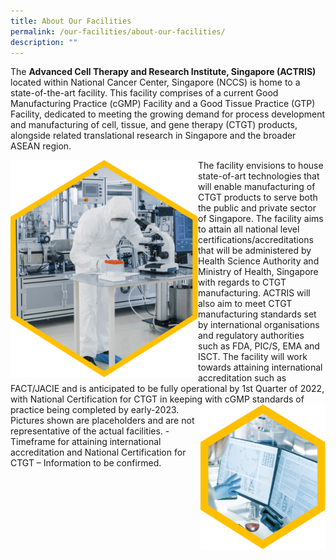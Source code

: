 ```yaml
---
title: About Our Facilities
permalink: /our-facilities/about-our-facilities/
description: ""
---
```

The **Advanced Cell Therapy and Research Institute, Singapore (ACTRIS)** located within National Cancer Center, Singapore (NCCS) is home to a state-of-the-art facility. This facility comprises of a current Good Manufacturing Practice (cGMP) Facility and a Good Tissue Practice (GTP) Facility, dedicated to meeting the growing demand for process development and manufacturing of cell, tissue, and gene therapy (CTGT) products, alongside related translational research in Singapore and the broader ASEAN region.


<img src="/images/Our%20Facilities/lark20210224-164900.png" style="width:300px" align="left">
The facility envisions to house state-of-art technologies that will enable manufacturing of CTGT products to serve both the public and private sector of Singapore. The facility aims to attain all national level certifications/accreditations that will be administered by Health Science Authority and Ministry of Health, Singapore with regards to CTGT manufacturing. ACTRIS will also aim to meet
CTGT manufacturing standards set by international organisations and regulatory authorities such as FDA, PIC/S, EMA and ISCT. The facility will work towards attaining international accreditation such as
FACT/JACIE and is anticipated to be fully operational by 1st Quarter of 2022, with National Certification for CTGT in keeping with cGMP standards of practice being completed by early-2023.
<img src="/images/Our%20Facilities/lark20210224-164911.png" style="width:200px" align="right">
Pictures shown are placeholders and are not representative of the actual facilities.
- Timeframe for attaining international accreditation and National Certification for CTGT – Information to be confirmed.